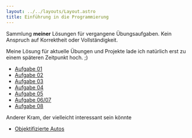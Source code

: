 ```yaml
---
layout: ../../layouts/Layout.astro
title: Einführung in die Programmierung
---
```

Sammlung **meiner** Lösungen für vergangene Übungsaufgaben.
Kein Anspruch auf Korrektheit oder Vollständigkeit.

Meine Lösung für aktuelle Übungen und Projekte lade ich natürlich erst zu einem späteren Zeitpunkt hoch. ;)

- [Aufgabe 01](../aufgabe01)
- [Aufgabe 02](../aufgabe02)
- [Aufgabe 03](../aufgabe03)
- [Aufgabe 04](../aufgabe04)
- [Aufgabe 05](../aufgabe05)
- [Aufgabe 06/07](../aufgabe06_07)
- [Aufgabe 08](../aufgabe08)

Anderer Kram, der vielleicht interessant sein könnte

- [Objektifizierte Autos](../autos)